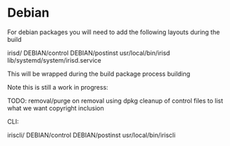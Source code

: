 # Debian

For debian packages you will need to add the following layouts during the build

irisd/
DEBIAN/control
DEBIAN/postinst
usr/local/bin/irisd
lib/systemd/system/irisd.service

This will be wrapped during the build package process building

Note this is still a work in progress:

TODO: removal/purge on removal using dpkg
cleanup of control files to list what we want
copyright inclusion

CLI:

iriscli/
DEBIAN/control
DEBIAN/postinst
usr/local/bin/iriscli
